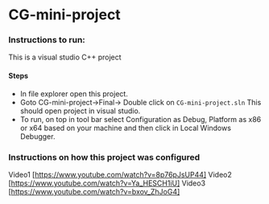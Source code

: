 # CG-mini-project
### Instructions to run:
This is a visual studio C++ project

#### Steps
* In file explorer open this project.
* Goto CG-mini-project->Final-> Double click on ```CG-mini-project.sln```
This should open project in visual studio.
* To run, on top in tool bar select Configuration as Debug, Platform as x86 or x64 based on your machine and then click in Local Windows Debugger.

### Instructions on how this project was configured
Video1 [https://www.youtube.com/watch?v=8p76pJsUP44]
Video2 [https://www.youtube.com/watch?v=Ya_HESCH1iU]
Video3 [https://www.youtube.com/watch?v=bxov_ZhJoG4]